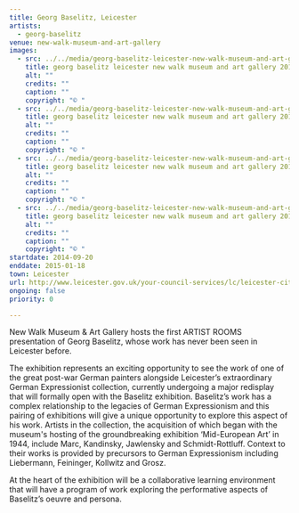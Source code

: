 ```yaml
---
title: Georg Baselitz, Leicester
artists:
  - georg-baselitz
venue: new-walk-museum-and-art-gallery
images:
  - src: ../../media/georg-baselitz-leicester-new-walk-museum-and-art-gallery-2014-09-20-0.webp
    title: georg baselitz leicester new walk museum and art gallery 2014 09 20 0
    alt: ""
    credits: ""
    caption: ""
    copyright: "© "
  - src: ../../media/georg-baselitz-leicester-new-walk-museum-and-art-gallery-2014-09-20-1.webp
    title: georg baselitz leicester new walk museum and art gallery 2014 09 20 1
    alt: ""
    credits: ""
    caption: ""
    copyright: "© "
  - src: ../../media/georg-baselitz-leicester-new-walk-museum-and-art-gallery-2014-09-20-2.webp
    title: georg baselitz leicester new walk museum and art gallery 2014 09 20 2
    alt: ""
    credits: ""
    caption: ""
    copyright: "© "
  - src: ../../media/georg-baselitz-leicester-new-walk-museum-and-art-gallery-2014-09-20-3.webp
    title: georg baselitz leicester new walk museum and art gallery 2014 09 20 3
    alt: ""
    credits: ""
    caption: ""
    copyright: "© "
startdate: 2014-09-20
enddate: 2015-01-18
town: Leicester
url: http://www.leicester.gov.uk/your-council-services/lc/leicester-city-museums/museums/nwm-art-gallery/
ongoing: false
priority: 0

---
```


New Walk Museum & Art Gallery hosts the first ARTIST ROOMS presentation of Georg Baselitz, whose work has never been seen in Leicester before.

The exhibition represents an exciting opportunity to see the work of one of the great post-war German painters alongside Leicester’s extraordinary German Expressionist collection, currently undergoing a major redisplay that will formally open with the Baselitz exhibition. Baselitz’s work has a complex relationship to the legacies of German Expressionism and this pairing of exhibitions will give a unique opportunity to explore this aspect of his work. Artists in the collection, the acquisition of which began with the museum's hosting of the groundbreaking exhibition ‘Mid-European Art’ in 1944, include Marc, Kandinsky, Jawlensky and Schmidt-Rottluff. Context to their works is provided by precursors to German Expressionism including Liebermann, Feininger, Kollwitz and Grosz.

At the heart of the exhibition will be a collaborative learning environment that will have a program of work exploring the performative aspects of Baselitz’s oeuvre and persona.